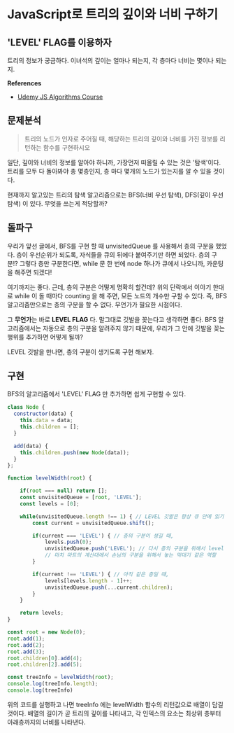 # JavaScript로 트리의 깊이와 너비 구하기
## 'LEVEL' FLAG를 이용하자 

트리의 정보가 궁금하다. 이녀석의 깊이는 얼마나 되는지, 각 층마다 너비는 몇이나 되는지. 

**References**
- [Udemy JS Algorithms Course](https://www.udemy.com/course/coding-interview-bootcamp-algorithms-and-data-structure/)

## 문제분석 
> 트리의 노드가 인자로 주어질 때, 해당하는 트리의 깊이와 너비를 가진 정보를 리턴하는 함수를 구현하시오 

일단, 깊이와 너비의 정보를 알아야 하니까, 가장먼저 떠올릴 수 있는 것은 '탐색'이다. 트리를 모두 다 돌아봐야 총 몇층인지, 층 마다 몇개의 노드가 있는지를 알 수 있을 것이다. 

현재까지 알고있는 트리의 탐색 알고리즘으로는 BFS(너비 우선 탐색), DFS(깊이 우선 탐색) 이 있다. 무엇을 쓰는게 적당할까? 

## 돌파구
우리가 앞선 글에서, BFS를 구현 할 때 unvisitedQueue 를 사용해서 층의 구분을 했었다. 층이 우선순위가 되도록, 자식들을 큐의 뒤에다 붙여주기만 하면 되었다. 층의 구분!? 그렇다 층만 구분한다면, while 문 한 번에 node 하나가 큐에서 나오니까, 카운팅을 해주면 되겠다!

여기까지는 좋다. 근데, 층의 구분은 어떻게 명확히 할건데? 위의 단락에서 이야기 한대로 while 이 돌 때마다 counting 을 해 주면, 모든 노드의 개수만 구할 수 있다. 즉, BFS 알고리즘만으로는 층의 구분을 할 수 없다. 
무언가가 필요한 시점이다. 

그 **무언가**는 바로 **LEVEL FLAG** 다. 말그대로 깃발을 꽂는다고 생각하면 좋다. BFS 알고리즘에서는 자동으로 층의 구분을 알려주지 않기 때문에, 우리가 그 안에 깃발을 꽂는 행위를 추가하면 어떻게 될까? 

LEVEL 깃발을 만나면, 층의 구분이 생기도록 구현 해보자.

## 구현

BFS의 알고리즘에서 'LEVEL' FLAG 만 추가하면 쉽게 구현할 수 있다. 

```javascript
class Node {
  constructor(data) {
    this.data = data;
    this.children = [];
  }

  add(data) {
    this.children.push(new Node(data));
  }
};

function levelWidth(root) {

    if(root === null) return [];
    const unvisitedQueue = [root, 'LEVEL'];
    const levels = [0];

    while(unvisitedQueue.length !== 1) { // LEVEL 깃발은 항상 큐 안에 있기 때문에, 0으로 하면 무한루프 발생
        const current = unvisitedQueue.shift();

        if(current === 'LEVEL') { // 층의 구분이 생길 때,
            levels.push(0);
            unvisitedQueue.push('LEVEL'); // 다시 층의 구분을 위해서 level tag 를 push 한다.
            // 마치 마트의 계산대에서 손님의 구분을 위해서 놓는 막대기 같은 역할
        }

        if(current !== 'LEVEL') { // 아직 같은 층일 때, 
            levels[levels.length - 1]++;
            unvisitedQueue.push(...current.children);
        }
    }

    return levels;
}

const root = new Node(0);
root.add(1);
root.add(2);
root.add(3);
root.children[0].add(4);
root.children[2].add(5);

const treeInfo = levelWidth(root);
console.log(treeInfo.length);
console.log(treeInfo)
```

위의 코드를 실행하고 나면 treeInfo 에는 levelWidth 함수의 리턴값으로 배열이 담길 것이다. 
배열의 길이가 곧 트리의 깊이를 나타내고, 각 인덱스의 요소는 최상위 층부터 아래층까지의 너비를 나타낸다. 

